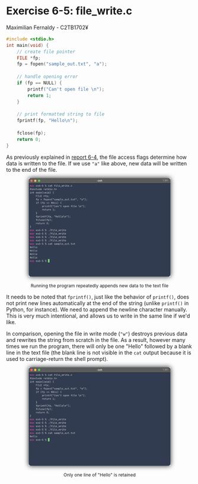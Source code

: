 # Exercise 6-5: file_write.c
Maximilian Fernaldy - C2TB1702¥

```C
#include <stdio.h>
int main(void) {
    // create file pointer
    FILE *fp;
    fp = fopen("sample_out.txt", "a");

    // handle opening error
    if (fp == NULL) {
        printf("Can't open file \n");
        return 1;
    }

    // print formatted string to file
    fprintf(fp, "Hello\n");
    
    fclose(fp);
    return 0;
}
```

As previously explained in <a href='../ex6-4/ex6-4.html#notice-that'>report 6-4</a>, the file access flags determine how data is written to the file. If we use `"a"` like above, new data will be written to the end of the file.

<figure>
    <p align='center'> <img src='./outputappend.png' width=90%> </p>
    <figcaption>Running the program repeatedly appends new data to the text file</figcaption>
</figure>

It needs to be noted that `fprintf()`, just like the behavior of `printf()`, does not print new lines automatically at the end of the string (unlike `printf()` in Python, for instance). We need to append the newline character manually. This is very much intentional, and allows us to write in the same line if we'd like.

In comparison, opening the file in write mode (`"w"`) destroys previous data and rewrites the string from scratch in the file. As a result, however many times we run the program, there will only be one "Hello" followed by a blank line in the text file (the blank line is not visible in the `cat` output because it is used to carriage-return the shell prompt).

<figure>
    <p align='center'> <img src='./outputwrite.png' width=90%> </p>
    <figcaption>Only one line of "Hello" is retained</figcaption>
</figure>




[comment]: <> (Below is CSS code for the output HTML and pdf files. Don't touch them unless you know what you're doing.)
<style>
    figcaption{
        text-align:center;
        font-size:9pt
    }
    img{
        filter: drop-shadow(0px 0px 7px );
    }
    .noshade{
        filter: none
    }
    .disclaimer{
        font-size:9pt
    }
</style>